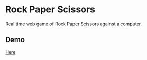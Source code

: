 
# Rock Paper Scissors

Real time web game of Rock Paper Scissors against a computer.


## Demo

<a href = "https://fufako.github.io/PROJECT-ROCK-PAPER-SCISSORS/"/>Here </a>


